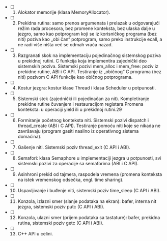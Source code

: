 - [ ] 1. Alokator memorije (klasa MemoryAllocator).
- [ ] 2. Prekidna rutina: samo prenos argumenata i prelazak u odgovarajući režim rada procesora, bez promene konteksta, bez ulaska dalje u jezgro, samo kao potprogram koji se iz korisničkog programa (bez niti) poziva kao „obi čan“ potprogram, samo preko instrukcije ecall, a ne radi više ništa već se odmah vraća nazad.
- [ ] 3. Razgranati skok na implementaciju pojedinačnog sistemskog poziva u prekidnoj rutini. C funkcija koja implementira zajednički deo sistemskih poziva. Sistemski pozivi mem_alloc i mem_free: poziv iz prekidne rutine, ABI i C API. Testiranje iz „običnog“ C programa (bez niti) pozivom C API funkcije kao običnog potprograma.
- [ ] 4. Kostur jezgra: kostur klase Thread i klasa Scheduler u potpunosti.
- [ ] 5. Sistemski stek (zajednički ili pojedinačan za nit). Kompletiranje prekidne rutine čuvanjem i restauracijom registara.Promena konteksta: u operaciji yield ili u prekidnoj rutini.29
- [ ]  6. Formiranje početnog konteksta niti. Sistemski pozivi dispatch i thread_create (ABI i C API). Testiranje pomoću niti koje se nikada ne završavaju (program gasiti nasilno iz operativnog sistema domaćina).
- [ ] 7. Gašenje niti. Sistemski poziv thread_exit (C API i ABI).
- [ ] 8. Semafori: klasa Semaphore u implementaciji jezgra u potpunosti, svi sistemski pozivi za operacije sa semaforima (ABI i C API).
- [ ] 9. Asinhroni prekid od tajmera, raspodela vremena (promena konteksta na istek vremenskog odsečka, engl. time sharing).
- [ ] 10. Uspavljivanje i buđenje niti, sistemski poziv time_sleep (C API i ABI).
- [ ] 11. Konzola, izlazni smer (slanje podataka na ekran): bafer, interna nit jezgra, sistemski poziv putc (C API i ABI).
- [ ] 12. Konzola, ulazni smer (prijem podataka sa tastature): bafer, prekidna rutina, sistemski poziv getc (C API i ABI).
- [ ] 13. C++ API u celini.
